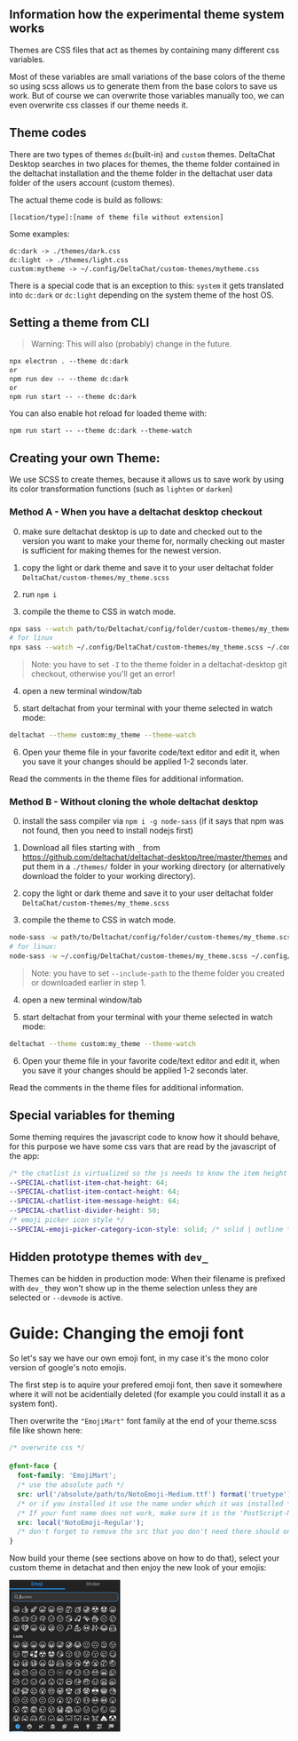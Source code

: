 ## Information how the experimental theme system works

Themes are CSS files that act as themes by containing many different css variables.

Most of these variables are small variations of the base colors of the theme so using scss allows us to generate them from the base colors to save us work.
But of course we can overwrite those variables manually too, we can even overwrite css classes if our theme needs it.

## Theme codes

There are two types of themes `dc`(built-in) and `custom` themes.
DeltaChat Desktop searches in two places for themes, the theme folder contained in the deltachat installation and the theme folder in the deltachat user data folder of the users account (custom themes).

The actual theme code is build as follows:

```
[location/type]:[name of theme file without extension]
```

Some examples:

```
dc:dark -> ./themes/dark.css
dc:light -> ./themes/light.css
custom:mytheme -> ~/.config/DeltaChat/custom-themes/mytheme.css
```

There is a special code that is an exception to this: `system` it gets translated into `dc:dark` or `dc:light` depending on the system theme of the host OS.

## Setting a theme from CLI

> Warning: This will also (probably) change in the future.

```
npx electron . --theme dc:dark
or
npm run dev -- --theme dc:dark
or
npm run start -- --theme dc:dark
```

You can also enable hot reload for loaded theme with:

```
npm run start -- --theme dc:dark --theme-watch
```

## Creating your own Theme:

We use SCSS to create themes, because it allows us to save work by using its color transformation functions (such as `lighten` or `darken`)

### **Method A** - When you have a deltachat desktop checkout

0. make sure deltachat desktop is up to date and checked out to the version you want to make your theme for, normally checking out master is sufficient for making themes for the newest version.

1. copy the light or dark theme and save it to your user deltachat folder `DeltaChat/custom-themes/my_theme.scss`

2. run `npm i`

3. compile the theme to CSS in watch mode.

```sh
npx sass --watch path/to/Deltachat/config/folder/custom-themes/my_theme.scss path/to/Deltachat/config/folder/custom-themes/my_theme.css -I themes/ --no-source-map
# for linux
npx sass --watch ~/.config/DeltaChat/custom-themes/my_theme.scss ~/.config/DeltaChat/custom-themes/my_theme.css -I themes/ --no-source-map
```

> Note: you have to set `-I` to the theme folder in a deltachat-desktop git checkout, otherwise you'll get an error!

4. open a new terminal window/tab

5. start deltachat from your terminal with your theme selected in watch mode:

```sh
deltachat --theme custom:my_theme --theme-watch
```

6. Open your theme file in your favorite code/text editor and edit it,
   when you save it your changes should be applied 1-2 seconds later.

Read the comments in the theme files for additional information.

### **Method B** - Without cloning the whole deltachat desktop

0. install the sass compiler via `npm i -g node-sass` (if it says that npm was not found, then you need to install nodejs first)

1. Download all files starting with `_` from https://github.com/deltachat/deltachat-desktop/tree/master/themes and put them in a `./themes/` folder in your working directory (or alternatively download the folder to your working directory).

2. copy the light or dark theme and save it to your user deltachat folder `DeltaChat/custom-themes/my_theme.scss`

3. compile the theme to CSS in watch mode.

```sh
node-sass -w path/to/Deltachat/config/folder/custom-themes/my_theme.scss path/to/Deltachat/config/folder/custom-themes/my_theme.css --include-path path/to/deltachat-desktop-git-folder/themes/
# for linux:
node-sass -w ~/.config/DeltaChat/custom-themes/my_theme.scss ~/.config/DeltaChat/custom-themes/my_theme.css --include-path themes/
```

> Note: you have to set `--include-path` to the theme folder you created or downloaded earlier in step 1.

4. open a new terminal window/tab

5. start deltachat from your terminal with your theme selected in watch mode:

```sh
deltachat --theme custom:my_theme --theme-watch
```

6. Open your theme file in your favorite code/text editor and edit it,
   when you save it your changes should be applied 1-2 seconds later.

Read the comments in the theme files for additional information.

## Special variables for theming

Some theming requires the javascript code to know how it should behave, for this purpose we have some css vars that are read by the javascript of the app:

```scss
/* the chatlist is virtualized so the js needs to know the item height */
--SPECIAL-chatlist-item-chat-height: 64;
--SPECIAL-chatlist-item-contact-height: 64;
--SPECIAL-chatlist-item-message-height: 64;
--SPECIAL-chatlist-divider-height: 50;
/* emoji picker icon style */
--SPECIAL-emoji-picker-category-icon-style: solid; /* solid | outline */
```

## Hidden prototype themes with `dev_`

Themes can be hidden in production mode:
When their filename is prefixed with `dev_` they won't show up in the theme selection unless they are selected or `--devmode` is active.

# Guide: Changing the emoji font

So let's say we have our own emoji font, in my case it's the mono color version of google's noto emojis.

The first step is to aquire your prefered emoji font, then save it somewhere where it will not be acidentially deleted (for example you could install it as a system font).

Then overwrite the `"EmojiMart"` font family at the end of your theme.scss file like shown here:

```scss
/* overwrite css */

@font-face {
  font-family: 'EmojiMart';
  /* use the absolute path */
  src: url('/absolute/path/to/NotoEmoji-Medium.ttf') format('truetype');
  /* or if you installed it use the name under which it was installed */
  /* If your font name does not work, make sure it is the 'PostScript-Name' of the font */
  src: local('NotoEmoji-Regular');
  /* don't forget to remove the src that you don't need there should only be one */
}
```

Now build your theme (see sections above on how to do that), select your custom theme in detachat and then enjoy the new look of your emojis:

<img src="./doc-assets/emoji-picker-with-noto-mono-color-emoji.png" width="200px" />
